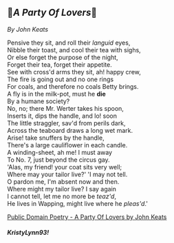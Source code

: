 ## :revolving_hearts:**_A Party Of Lovers_**:revolving_hearts:

 *By John Keats*
 
Pensive they sit, and roll their *languid* eyes, <br>
Nibble their toast, and cool their tea with sighs,<br>
Or else forget the purpose of the night,<br>
Forget their tea, forget their appetite.<br>
See with cross'd arms they sit, ah! happy crew,<br>
The fire is going out and no one rings<br>
For coals, and therefore no coals Betty brings.<br>
A fly is in the milk-pot, must he **die**<br>
By a humane society?<br>
No, no; there Mr. Werter takes his spoon,<br>
Inserts it, dips the handle, and lo! soon<br>
The little straggler, sav'd from perils dark,<br>
Across the teaboard draws a long wet mark.<br>
Arise! take snuffers by the handle,<br>
There's a large cauliflower in each candle.<br>
A winding-sheet, ah me! I must away<br>
To No. 7, just beyond the circus gay.<br>
'Alas, my friend! your coat sits very well;<br>
Where may your tailor live?'    'I may not tell.<br>
O pardon me, I'm absent now and then.<br>
Where might my tailor live?    I say again<br>
I cannot tell, let me no more be _teaz'd_,<br>
He lives in Wapping, might live where he _pleas'd_.'<br>

[Public Domain Poetry - A Party Of Lovers by John Keats](http://www.public-domain-poetry.com/john-keats/party-of-lovers-6247)

##### KristyLynn93!
